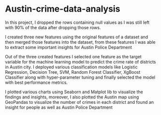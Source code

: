 # Austin-crime-data-analysis

In this project, I dropped the rows containing null values as I was still left with 90% of the data after dropping those rows.

I created three new features using the original features of a dataset and then merged those features into the dataset, from these features I was able to extract some 
important insights for Austin Police Department

Out of the three created features I selected one feature as the target variable for the machine learning model to predict the crime rate of districts in Austin city. 
I deployed various classification models like Logistic Regression, Decision Tree, SVM, Random Forest Classifier, XgBoost Classifier along with hyper-parameter tuning 
and finally selected the model with best performance metrics.

I plotted various charts using Seaborn and Matplot lib to visualize the findings and insights, moreover, I also plotted the Austin map using GeoPandas to visualize the 
number of crimes in each district and found an insight for people as well as Austin Police Department

